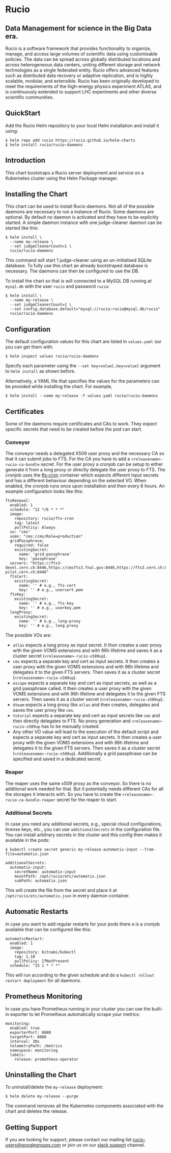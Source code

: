 # Rucio

##  Data Management for science in the Big Data era.

Rucio is a software framework that provides functionality to organize, manage, and access large volumes of scientific data using customisable policies. The data can be spread across globally distributed locations and across heterogeneous data centers, uniting different storage and network technologies as a single federated entity. Rucio offers advanced features such as distributed data recovery or adaptive replication, and is highly scalable, modular, and extensible. Rucio has been originally developed to meet the requirements of the high-energy physics experiment ATLAS, and is continuously extended to support LHC experiments and other diverse scientific communities.

## QuickStart

Add the Rucio Helm repository to your local Helm installation and install it using:

    $ helm repo add rucio https://rucio.github.io/helm-charts
    $ helm install rucio/rucio-daemons

## Introduction

This chart bootstraps a Rucio server deployment and service on a Kubernetes cluster using the Helm Package manager.

## Installing the Chart

This chart can be used to install Rucio daemons. Not all of the possible daemons are necessary to run a instance of Rucio. Some daemons are optional. By default no daemon is activated and they have to be explicitly started. A simple daemon instance with one judge-cleaner daemon can be started like this:

    $ helm install \
      --name my-release \
      --set judgeCleanerCount=1 \
      rucio/rucio-daemons

This command will start 1 judge-cleaner using an un-initialised SQLite database. To fully use this chart an already bootstraped database is necessary. The daemons can then be configured to use the DB.

To install the chart so that is will connected to a MySQL DB running at `mysql.db` with the user `rucio` and password `rucio`:

    $ helm install \
      --name my-release \
      --set judgeCleanerCount=1 \
      --set config.database.default="mysql://rucio:rucio@mysql.db/rucio"
      rucio/rucio-daemons

## Configuration

The default configuration values for this chart are listed in `values.yaml` our you can get them with:

    $ helm inspect values rucio/rucio-daemons

Specify each parameter using the `--set key=value[,key=value]` argument to `helm install` as shown before.

Alternatively, a YAML file that specifies the values for the parameters can be provided while installing the chart. For example,

    $ helm install --name my-release -f values.yaml rucio/rucio-daemons

## Certificates

Some of the daemons require certificates and CAs to work. They expect specific secrets that need to be created before the pod can start.

### Conveyor

The conveyor needs a delegated X509 user proxy and the necessary CA so that it can submit jobs to FTS. For the CA you have to add a `<releasename>-rucio-ca-bundle` secret. For the user proxy a cronjob can be setup to either generate it from a long proxy or directly delegate the user proxy to FTS. The cronjob uses the [fts-cron](https://github.com/rucio/containers/tree/master/fts-cron) container which expects different input secrets and has a different behaviour depending on the selected VO. When enabled, the cronjob runs once upon installation and then every 6 hours. An example configuration looks like this:

    ftsRenewal:
      enabled: 1
      schedule: "12 */6 * * *"
      image:
        repository: rucio/fts-cron
        tag: latest
        pullPolicy: Always
      vo: "cms"
      voms: "cms:/cms/Role=production"
      gridPassphrase:
        required: false
        existingSecret:
          name: 'grid-passphrase'
          key: 'passphrase'
      servers: "https://fts3-devel.cern.ch:8446,https://cmsfts3.fnal.gov:8446,https://fts3.cern.ch:8446,https://lcgfts3.gridpp.rl.ac.uk:8446,https://fts3-pilot.cern.ch:8446"
      ftsCert:
        existingSecret:
          name: '' # e.g., fts-cert
          key: '' # e.g., usercert.pem
      ftsKey:
        existingSecret:
          name: '' # e.g., fts-key
          key: '' # e.g., userkey.pem
      longProxy:
        existingSecret:
          name: '' # e.g., long-proxy
          key: '' # e.g., long.proxy

The possible VOs are:

- `atlas` expects a long proxy as input secret. It then creates a user proxy with the given VOMS extensions and with 96h lifetime and saves it as a cluster secret (`<releasename>-rucio-x509up`).
- `cms` expects a separate key and cert as input secrets. It then creates a user proxy with the given VOMS extensions and with 96h lifetime and delegates it to the given FTS servers. Then saves it as a cluster secret (`<releasename>-rucio-x509up`).
- `escape` expects a separate key and cert as input secrets, as well as a grid passphrase called. It then creates a user proxy with the given VOMS extensions and with 96h lifetime and delegates it to the given FTS servers. Then saves it as a cluster secret (`<releasename>-rucio-x509up`).
- `dteam` expects a long proxy like `atlas` and then creates, delegates and saves the user proxy like `cms`.
- `tutorial` expects a separate key and cert as input secrets like `cms` and then directly delegates to FTS. No proxy generation and `<releasename>-rucio-x509up` has to be manually created.
- Any other VO value will lead to the execution of the default script and expects a separate key and cert as input secrets. It then creates a user proxy with the given VOMS extensions and with 96h lifetime and delegates it to the given FTS servers. Then saves it as a cluster secret (`<releasename>-rucio-x509up`). Additionally a grid passphrase can be specified and saved in a dedicated secret.

### Reaper

The reaper uses the same x509 proxy as the conveyor. So there is no additional work needed for that. But it potentially needs different CAs for all the storages it interacts with. So you have to create the `<releasename>-rucio-ca-bundle-reaper` secret for the reaper to start.

### Additional Secrets

In case you need any additional secrets, e.g., special cloud configurations, license keys, etc., you can use `additionalSecrets` in the configuration file. You can install arbitrary secrets in the cluster and this config then makes it available in the pods:

    $ kubectl create secret generic my-release-automatix-input --from-file=automatix.json

    additionalSecrets:
      automatix-input:
        secretName: automatix-input
        mountPath: /opt/rucio/etc/automatix.json
        subPath: automatix.json

This will create the file from the secret and place it at `/opt/rucio/etc/automatix.json` in every daemon container.

## Automatic Restarts

In case you want to add regular restarts for your pods there a is a cronjob available that can be configured like this:

    automaticRestart:
      enabled: 1
      image:
        repository: bitnami/kubectl
        tag: 1.18
        pullPolicy: IfNotPresent
      schedule: "15 1 * * *"

This will run according to the given schedule and do a `kubectl rollout restart deployment` for all daemons.

## Prometheus Monitoring

In case you have Prometheus running in your cluster you can use the built-in exporter to let Prometheus automatically scrape your metrics:

    monitoring:
      enabled: true
      exporterPort: 8080
      targetPort: 8080
      interval: 30s
      telemetryPath: /metrics
      namespace: monitoring
      labels:
        release: prometheus-operator

## Uninstalling the Chart

To uninstall/delete the `my-release` deployment:

    $ helm delete my-release --purge

The command removes all the Kubernetes components associated with the chart and deletes the release.

## Getting Support

If you are looking for support, please contact our mailing list rucio-users@googlegroups.com
or join us on our [slack support](<https://rucio.slack.com/messages/#support>) channel.
